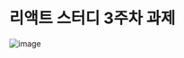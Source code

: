 # 리액트 스터디 3주차 과제
![image](https://github.com/20massalia/LikeLion_React/assets/80019560/a1a2232d-a69b-4539-a0a3-526b37661d49)
